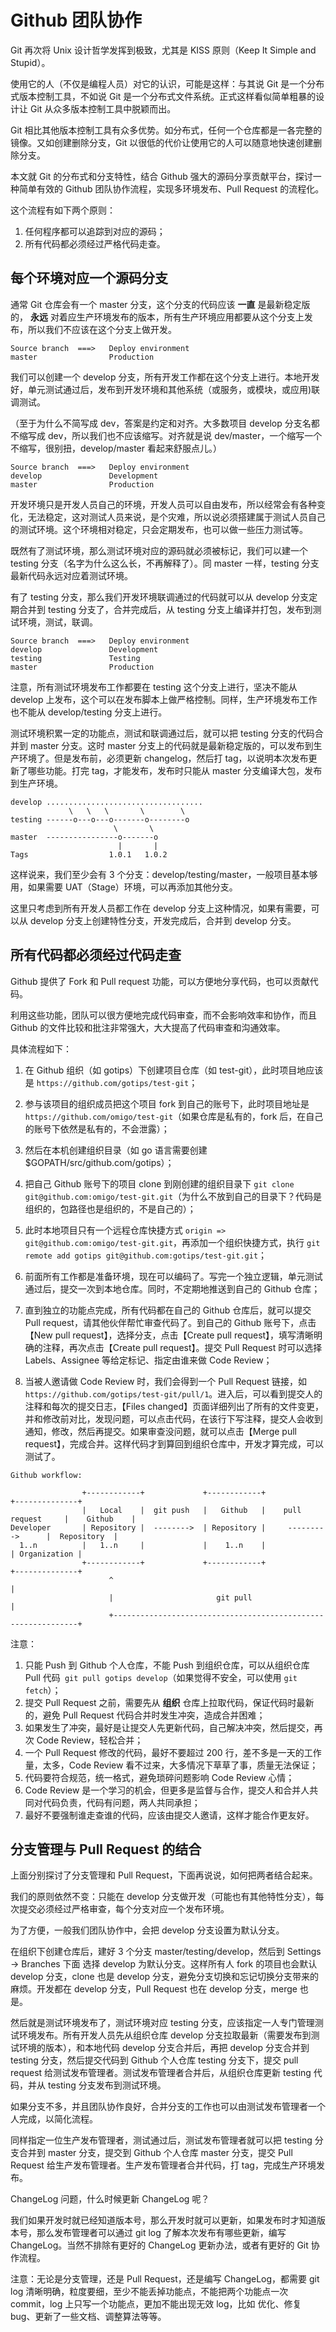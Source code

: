 Github 团队协作
==============

Git 再次将 Unix 设计哲学发挥到极致，尤其是 KISS 原则（Keep It Simple and Stupid）。

使用它的人（不仅是编程人员）对它的认识，可能是这样：与其说 Git 是一个分布式版本控制工具，不如说 Git 是一个分布式文件系统。正式这样看似简单粗暴的设计让 Git 从众多版本控制工具中脱颖而出。

Git 相比其他版本控制工具有众多优势。如分布式，任何一个仓库都是一各完整的镜像。又如创建删除分支，Git 以很低的代价让使用它的人可以随意地快速创建删除分支。

本文就 Git 的分布式和分支特性，结合 Github 强大的源码分享贡献平台，探讨一种简单有效的 Github 团队协作流程，实现多环境发布、Pull Request 的流程化。

这个流程有如下两个原则：

1. 任何程序都可以追踪到对应的源码；
2. 所有代码都必须经过严格代码走查。


每个环境对应一个源码分支
--------------------

通常 Git 仓库会有一个 master 分支，这个分支的代码应该 **一直** 是最新稳定版的， **永远** 对着应生产环境发布的版本，所有生产环境应用都要从这个分支上发布，所以我们不应该在这个分支上做开发。

```
Source branch  ===>   Deploy environment
master                Production
```

我们可以创建一个 develop 分支，所有开发工作都在这个分支上进行。本地开发好，单元测试通过后，发布到开发环境和其他系统（或服务，或模块，或应用)联调测试。

（至于为什么不简写成 dev，答案是约定和对齐。大多数项目 develop 分支名都不缩写成 dev，所以我们也不应该缩写。对齐就是说 dev/master，一个缩写一个不缩写，很别扭，develop/master 看起来舒服点儿。）

```
Source branch  ===>   Deploy environment
develop               Development
master                Production
```

开发环境只是开发人员自己的环境，开发人员可以自由发布，所以经常会有各种变化，无法稳定，这对测试人员来说，是个灾难，所以说必须搭建属于测试人员自己的测试环境。这个环境相对稳定，只会定期发布，也可以做一些压力测试等。

既然有了测试环境，那么测试环境对应的源码就必须被标记，我们可以建一个 testing 分支（名字为什么这么长，不再解释了）。同 master 一样，testing 分支最新代码永远对应着测试环境。

有了 testing 分支，那么我们开发环境联调通过的代码就可以从 develop 分支定期合并到 testing 分支了，合并完成后，从 testing 分支上编译并打包，发布到测试环境，测试，联调。


```
Source branch  ===>   Deploy environment
develop               Development
testing               Testing
master                Production
```

注意，所有测试环境发布工作都要在 testing 这个分支上进行，坚决不能从 develop 上发布，这个可以在发布脚本上做严格控制。同样，生产环境发布工作也不能从 develop/testing 分支上进行。

测试环境积累一定的功能点，测试和联调通过后，就可以把 testing 分支的代码合并到 master 分支。这时 master 分支上的代码就是最新稳定版的，可以发布到生产环境了。但是发布前，必须更新 changelog，然后打 tag，以说明本次发布更新了哪些功能。打完 tag，才能发布，发布时只能从 master 分支编译大包，发布到生产环境。

```
develop ...................................
             \   \   \       \        \
testing ------o---o---o-------o--------o
                       \       \
master  ----------------o-------o
                        |       |
Tags                  1.0.1   1.0.2
```

这样说来，我们至少会有 3 个分支：develop/testing/master，一般项目基本够用，如果需要 UAT（Stage）环境，可以再添加其他分支。

这里只考虑到所有开发人员都工作在 develop 分支上这种情况，如果有需要，可以从 develop 分支上创建特性分支，开发完成后，合并到 develop 分支。


所有代码都必须经过代码走查
----------------------

Github 提供了 Fork 和 Pull request 功能，可以方便地分享代码，也可以贡献代码。

利用这些功能，团队可以很方便地完成代码审查，而不会影响效率和协作，而且 Github 的文件比较和批注非常强大，大大提高了代码审查和沟通效率。

具体流程如下：

1. 在 Github 组织（如 gotips）下创建项目仓库（如 test-git），此时项目地应该是  `https://github.com/gotips/test-git`；

2. 参与该项目的组织成员把这个项目 fork 到自己的账号下，此时项目地址是 `https://github.com/omigo/test-git`（如果仓库是私有的，fork 后，在自己的账号下依然是私有的，不会泄露）；

3. 然后在本机创建组织目录（如 go 语言需要创建 $GOPATH/src/github.com/gotips）；

4. 把自己 Github 账号下的项目 clone 到刚创建的组织目录下 `git clone git@github.com:omigo/test-git.git`（为什么不放到自己的目录下？代码是组织的，包路径也是组织的，不是自己的）；

5. 此时本地项目只有一个远程仓库快捷方式 `origin => git@github.com:omigo/test-git.git`，再添加一个组织快捷方式，执行 `git remote add gotips git@github.com:gotips/test-git.git`；

6. 前面所有工作都是准备环境，现在可以编码了。写完一个独立逻辑，单元测试通过后，提交一次到本地仓库。同时，不定期地推送到自己的 Github 仓库；

7. 直到独立的功能点完成，所有代码都在自己的 Github 仓库后，就可以提交 Pull request，请其他伙伴帮忙审查代码了。到自己的 Github 账号下，点击【New pull request】，选择分支，点击【Create pull request】，填写清晰明确的注释，再次点击【Create pull request】。提交 Pull Request 时可以选择 Labels、Assignee 等给定标记、指定由谁来做 Code Review；

8. 当被人邀请做 Code Review 时，我们会得到一个 Pull Request 链接，如 `https://github.com/gotips/test-git/pull/1`。进入后，可以看到提交人的注释和每次的提交日志，【Files changed】页面详细列出了所有的文件变更，并和修改前对比，发现问题，可以点击代码，在该行下写注释，提交人会收到通知，修改，然后再提交。如果审查没问题，就可以点击【Merge pull request】，完成合并。这样代码才到算回到组织仓库中，开发才算完成，可以测试了。

```
Github workflow:

                +------------+             +------------+                     +--------------+
                |   Local    |  git push   |   Github   |    pull request     |    Github    |
Developer       | Repository |  -------->  | Repository |     --------->      |  Repository  |
  1..n          |   1..n     |             |    1..n    |                     | Organization |
                +------------+             +------------+                     +--------------+
                      ^                                                              |
                      |                       git pull                               |
                      +--------------------------------------------------------------+

```


注意：

1. 只能 Push 到 Github 个人仓库，不能 Push 到组织仓库，可以从组织仓库 Pull 代码` git pull gotips develop`（如果觉得不安全，可以使用 `git fetch`）；
2. 提交 Pull Request 之前，需要先从 **组织** 仓库上拉取代码，保证代码时最新的，避免 Pull Request 代码合并时发生冲突，造成合并困难；
3. 如果发生了冲突，最好是让提交人先更新代码，自己解决冲突，然后提交，再次 Code Review，轻松合并；
4. 一个 Pull Request 修改的代码，最好不要超过 200 行，差不多是一天的工作量，太多，Code Review 看不过来，大多情况下草草了事，质量无法保证；
5. 代码要符合规范，统一格式，避免琐碎问题影响 Code Review 心情；
5. Code Review 是一个学习的机会，但更多是监督与合作，提交人和合并人共同对代码负责，代码有问题，两人共同承担；
7. 最好不要强制谁走查谁的代码，应该由提交人邀请，这样才能合作更友好。


分支管理与 Pull Request 的结合
---------------------------

上面分别探讨了分支管理和 Pull Request，下面再说说，如何把两者结合起来。

我们的原则依然不变：只能在 develop 分支做开发（可能也有其他特性分支），每次提交必须经过严格审查，每个分支对应一个发布环境。

为了方便，一般我们团队协作中，会把 develop 分支设置为默认分支。

在组织下创建仓库后，建好 3 个分支 master/testing/develop，然后到 Settings -> Branches 下面 选择 develop 为默认分支。这样所有人 fork 的项目也会默认 develop 分支，clone 也是 develop 分支，避免分支切换和忘记切换分支带来的麻烦。开发都在 develop 分支，Pull Request 也在 develop 分支，merge 也是。

然后就是测试环境发布了，测试环境对应 testing 分支，应该指定一人专门管理测试环境发布。所有开发人员先从组织仓库 develop 分支拉取最新（需要发布到测试环境的版本），和本地代码 develop 分支合并后，再把 develop 分支合并到 testing 分支，然后提交代码到 Github 个人仓库 testing 分支下，提交 pull request 给测试发布管理者。测试发布管理者合并后，从组织仓库更新 testing 代码，并从 testing 分支发布到测试环境。

如果分支不多，并且团队协作良好，合并分支的工作也可以由测试发布管理者一个人完成，以简化流程。

同样指定一位生产发布管理者，测试通过后，测试发布管理者就可以把 testing 分支合并到 master 分支，提交到 Github 个人仓库 master 分支，提交 Pull Request 给生产发布管理者。生产发布管理者合并代码，打 tag，完成生产环境发布。

ChangeLog 问题，什么时候更新 ChangeLog 呢？

我们如果开发时就已经知道版本号，那么开发时就可以更新，如果发布时才知道版本号，那么发布管理者可以通过 git log 了解本次发布有哪些更新，编写 ChangeLog。当然不排除有更好的 ChangeLog 更新办法，或者有更好的 Git 协作流程。

注意：无论是分支管理，还是 Pull Request，还是编写 ChangeLog，都需要 git log 清晰明确，粒度要细，至少不能丢掉功能点，不能把两个功能点一次 commit，log   上只写一个功能点，更加不能出现无效 log，比如 优化、修复 bug、更新了一些文档、调整算法等等。
